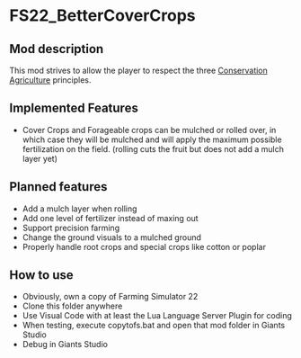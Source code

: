 # FS22_BetterCoverCrops

## Mod description

This mod strives to allow the player to respect the three [Conservation Agriculture](https://www.fao.org/conservation-agriculture/en/) principles.

## Implemented Features

- Cover Crops and Forageable crops can be mulched or rolled over, in which case they will be mulched and will apply the maximum possible fertilization on the field. (rolling cuts the fruit but does not add a mulch layer yet)

## Planned features

- Add a mulch layer when rolling
- Add one level of fertilizer instead of maxing out
- Support precision farming
- Change the ground visuals to a mulched ground
- Properly handle root crops and special crops like cotton or poplar

## How to use

* Obviously, own a copy of Farming Simulator 22
* Clone this folder anywhere
* Use Visual Code with at least the Lua Language Server Plugin for coding
* When testing, execute copytofs.bat and open that mod folder in Giants Studio
* Debug in Giants Studio